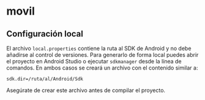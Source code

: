 # movil

## Configuración local

El archivo `local.properties` contiene la ruta al SDK de Android y no debe añadirse al control de versiones.
Para generarlo de forma local puedes abrir el proyecto en Android Studio o ejecutar `sdkmanager` desde la línea de comandos.
En ambos casos se creará un archivo con el contenido similar a:

```
sdk.dir=/ruta/al/Android/Sdk
```

Asegúrate de crear este archivo antes de compilar el proyecto.
